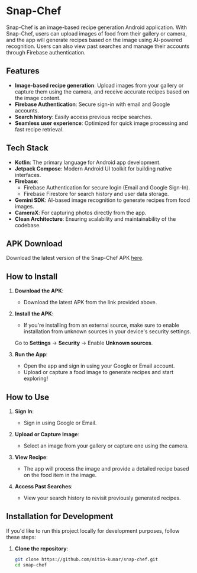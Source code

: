 # Snap-Chef

Snap-Chef is an image-based recipe generation Android application. With Snap-Chef, users can upload images of food from their gallery or camera, and the app will generate recipes based on the image using AI-powered recognition. Users can also view past searches and manage their accounts through Firebase authentication.

## Features

- **Image-based recipe generation**: Upload images from your gallery or capture them using the camera, and receive accurate recipes based on the image content.
- **Firebase Authentication**: Secure sign-in with email and Google accounts.
- **Search history**: Easily access previous recipe searches.
- **Seamless user experience**: Optimized for quick image processing and fast recipe retrieval.

## Tech Stack

- **Kotlin**: The primary language for Android app development.
- **Jetpack Compose**: Modern Android UI toolkit for building native interfaces.
- **Firebase**:
  - Firebase Authentication for secure login (Email and Google Sign-In).
  - Firebase Firestore for search history and user data storage.
- **Gemini SDK**: AI-based image recognition to generate recipes from food images.
- **CameraX**: For capturing photos directly from the app.
- **Clean Architecture**: Ensuring scalability and maintainability of the codebase.

## APK Download

Download the latest version of the Snap-Chef APK [here](https://github.com/kumar-nitin-tech/Snap-Chef/releases/download/v1.0.0/app-release.apk).  


## How to Install

1. **Download the APK**: 
   - Download the latest APK from the link provided above.
   
2. **Install the APK**:
   - If you're installing from an external source, make sure to enable installation from unknown sources in your device's security settings.
   
   Go to **Settings** -> **Security** -> Enable **Unknown sources**.

3. **Run the App**:
   - Open the app and sign in using your Google or Email account.
   - Upload or capture a food image to generate recipes and start exploring!

## How to Use

1. **Sign In**: 
   - Sign in using Google or Email.

2. **Upload or Capture Image**: 
   - Select an image from your gallery or capture one using the camera.

3. **View Recipe**: 
   - The app will process the image and provide a detailed recipe based on the food item in the image.

4. **Access Past Searches**: 
   - View your search history to revisit previously generated recipes.

## Installation for Development

If you'd like to run this project locally for development purposes, follow these steps:

1. **Clone the repository**:
   ```bash
   git clone https://github.com/nitin-kumar/snap-chef.git
   cd snap-chef

